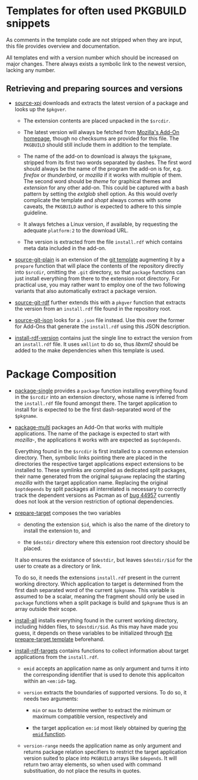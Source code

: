 # Templates for often used PKGBUILD snippets

As comments in the template code are not stripped when they are input, this file provides overview and documentation.

All templates end with a version number which should be increased on major changes. There always exists a symbolic link to the newest version, lacking any number.


## Retrieving and preparing sources and versions

- [source-xpi](source-xpi.template) downloads and extracts the latest version of a package and looks up the `$pkgver`.

  - The extension contents are placed unpacked in the `$srcdir`.

  - The latest version will always be fetched from [Mozilla's Add-On homepage](https://addons.mozilla.org/), though no checksums are provided for this file. The `PKGBUILD` should still include them in addition to the template.

  - The name of the add-on to download is always the `$pkgname`, stripped from its first two words separated by dashes. The first word should always be the name of the program the add-on is for, e.g. _firefox_ or _thunderbird_, or _mozilla_ if it works with multiple of them. The second word should be _theme_ for graphical themes and _extension_ for any other add-on. This could be captured with a bash pattern by setting the _extglob_ shell option. As this would overly complicate the template and _shopt_ always comes with some caveats, the `PKGBUILD` author is expected to adhere to this simple guideline.

  - It always fetches a Linux version, if available, by requesting the adequate `platform:2` to the download URL.

  - The version is extracted from the file `install.rdf` which contains meta data included in the add-on.

- [source-git-plain](source-git-plain.template) is an extension of the [git template](https://github.com/dffischer/git-makepkg-template/blob/master/git.template) augmenting it by a `prepare` function that will place the contents of the repository directly into `$srcdir`, omitting the `.git` directory, so that `package` functions can just install everything from there to the extension root directory. For practical use, you may rather want to employ one of the two following variants that also automatically extract a package version.

- [source-git-rdf](source-git-rdf.template) further extends this with a `pkgver` function that extracts the version from an `install.rdf` file found in the repository root.

- [source-git-json](source-git-json.template) looks for a `.json` file instead. Use this over the former for Add-Ons that generate the `install.rdf` using this JSON description.

- [install-rdf-version](install-rdf-version.template) contains just the single line to extract the version from an `install.rdf` file. It uses `xmllint` to do so, thus  _libxml2_ should be added to the make dependencies when this template is used.


# Package Composition

- [package-single](package-single.template) provides a `package` function installing everything found in the `$srcdir` into an extension directory, whose name is inferred from the `install.rdf` file found amongst there. The target application to install for is expected to be the first dash-separated word of the `$pkgname`.

- [package-multi](package-multi.template) packages an Add-On that works with multiple applications. The name of the package is expected to start with _mozilla-_, the applications it works with are expected as `$optdepends`.

  Everything found in the `$srcdir` is first installed to a common extension directory. Then, symbolic links pointing there are placed in the directories the respective target applications expect extensions to be installed to. These symlinks are complied as dedicated split packages, their name generated from the original `$pkgname` replacing the starting _mozilla_ with the target application name. Replacing the original `$optdepends` by split packages all interrelated is necessary to correctly track the dependent versions as Pacman as of [bug 44957](https://bugs.archlinux.org/index.php?do=details&task_id=44957) currently does not look at the version restriction of optional dependencies.

- <a name="prepare-target" href="prepare-target.template">prepare-target</a> composes the two variables

  - denoting the extension `$id`, which is also the name of the diretory to install the extension to, and

  - the `$destdir` directory where this extension root directory should be placed.

  It also ensures the existance of `$destdir`, but leaves `$destdir/$id` for the user to create as a directory or link.

  To do so, it needs the extensions `install.rdf` present in the current working directory. Which application to target is determined from the first dash separated word of the current `$pkgname`. This variable is assumed to be a scalar, meaning the fragment should only be used in `package` functions when a split package is build and `$pkgname` thus is an array outside their scope.

- [install-all](install-all.template) installs everything found in the current working directory, including hidden files, to `$destdir/$id`. As this may have made you guess, it depends on these variables to be initialized through [the prepare-target template](#user-content-prepare-target) beforehand.

- [install-rdf-targets](install-rdf-targets.template) contains functions to collect information about target applications from the `install.rdf`.

  - <a name="emid">`emid`</a> accepts an application name as only argument and turns it into the corresponding identifier that is used to denote this applicaiton within an `<em:id>` tag.

  - `version` extracts the boundaries of supported versions. To do so, it needs two arguments:

    - `min` or `max` to determine wether to extract the minimum or maximum compatible version, respectively and

    - the target application `em:id` most likely obtained by quering [the `emid` function](#user-content-emid).

  - `version-range` needs the application name as only argument and returns package relation specifiers to restrict the target application version suited to place into `PKGBUILD` arrays like `$depends`. It will return two array elements, so when used with command substituation, do not place the results in quotes.
